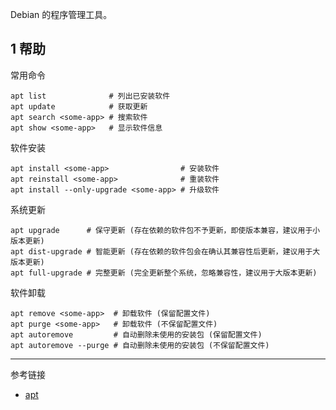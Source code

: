 Debian 的程序管理工具。

## 1 帮助

常用命令

```
apt list              # 列出已安装软件
apt update            # 获取更新
apt search <some-app> # 搜索软件
apt show <some-app>   # 显示软件信息
```

软件安装

```
apt install <some-app>                # 安装软件
apt reinstall <some-app>              # 重装软件
apt install --only-upgrade <some-app> # 升级软件
```

系统更新

```
apt upgrade      # 保守更新 (存在依赖的软件包不予更新，即使版本兼容，建议用于小版本更新)
apt dist-upgrade # 智能更新 (存在依赖的软件包会在确认其兼容性后更新，建议用于大版本更新)
apt full-upgrade # 完整更新 (完全更新整个系统，忽略兼容性，建议用于大版本更新)
```

软件卸载

```
apt remove <some-app>  # 卸载软件 (保留配置文件)
apt purge <some-app>   # 卸载软件 (不保留配置文件)
apt autoremove         # 自动删除未使用的安装包 (保留配置文件)
apt autoremove --purge # 自动删除未使用的安装包 (不保留配置文件)
```

---

参考链接

- [apt](https://wiki.debian.org/zh_CN/Apt)
